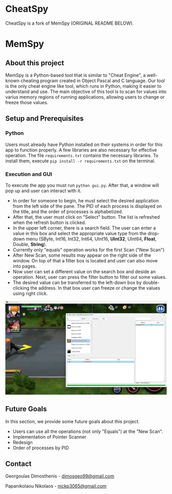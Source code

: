 # CheatSpy
CheatSpy is a fork of MemSpy (ORIGINAL README BELOW).

# MemSpy

## About this project
MemSpy is a Python-based tool that is similar to "Cheat Engine", a well-known cheating program created in Object Pascal and C language. Our tool is the only cheat engine like tool, which runs in Python, making it easier to understand and use. The main objective of this tool is to scan for values into varius memory regions of running applications, allowing users to change or freeze those values.

## Setup and Prerequisites
### Python
Users must already have Python installed on their systems in order for this app to function properly. A few libraries are also necessary for effective operation. The file ```requirements.txt``` contains the necessary libraries. To install them, execute ```pip install -r requirements.txt``` on the terminal. 

### Execution and GUI
To execute the app you must run ```python gui.py```. After that, a window will pop up and user can interact with it.

* In order for someone to begin, he must select the desired application from the left side of the pane. The PID of each process is displayed on the title, and the order of processes is alphabetized.
* After that, the user must click on "Select" button. The list is refreshed when the refresh button is clicked.
* In the upper left corner, there is a search field. The user can enter a value in this box and select the appropriate value type from the drop-down menu (SByte, Int16, Int32, Int64, UInt16, **UInt32**, UInt64, **Float**, Double, **String**).
* Currently only "equals" operation works for the first Scan ("New Scan")
* After New Scan, some results may appear on the right side of the window. On top of that a filter box is located and user can also move into pages.
* Now user can set a different value on the search box and deside an operation. Next, user can press the filter button to filter out some values.
* The desired value can be transferred to the left-down box by double-clicking the address. In that box user can freeze or change the values using right click.

![GUI](imgs/GUI.png)

## Future Goals
In this section, we provide some future goals about this project.
* Users can use all the operations (not only "Equals") at the "New Scan".
* Implementation of Pointer Scanner
* Redesign
* Order of processes by PID

## Contact
Georgoulas Dimosthenis - dimosgeo99@gmail.com

Papanikolaou Nikolaos - nickp3065@gmail.com
